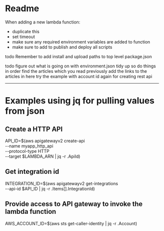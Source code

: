 # Readme

When adding a new lambda function:

* duplicate this
* set timeout
* make sure any required environment variables are added to function
* make sure to add to publish and deploy all scripts 

todo Remember to add install and upload paths to top level package.json



todo figure out what is going on with environment.json
tidy up so do things in order
find the articles which you read previously
add the links to the articles in here
try the example with account id again for creating rest api

---

# Examples using jq for pulling values from json

## Create a HTTP API
API_ID=$(aws apigatewayv2 create-api \
--name myapp_http_api \
--protocol-type HTTP \
--target $LAMBDA_ARN | jq -r .ApiId)

## Get integration id
INTEGRATION_ID=$(aws apigatewayv2 get-integrations \
--api-id $API_ID | jq -r .Items[].IntegrationId)

## Provide access to API gateway to invoke the lambda function
AWS_ACCOUNT_ID=$(aws sts get-caller-identity | jq -r .Account)
